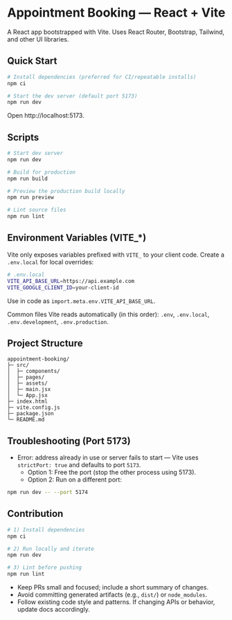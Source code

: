 # Appointment Booking — React + Vite

A React app bootstrapped with Vite. Uses React Router, Bootstrap, Tailwind, and other UI libraries.

## Quick Start

```bash
# Install dependencies (preferred for CI/repeatable installs)
npm ci

# Start the dev server (default port 5173)
npm run dev
```

Open http://localhost:5173.

## Scripts

```bash
# Start dev server
npm run dev

# Build for production
npm run build

# Preview the production build locally
npm run preview

# Lint source files
npm run lint
```

## Environment Variables (VITE_*)

Vite only exposes variables prefixed with `VITE_` to your client code. Create a `.env.local` for local overrides:

```bash
# .env.local
VITE_API_BASE_URL=https://api.example.com
VITE_GOOGLE_CLIENT_ID=your-client-id
```

Use in code as `import.meta.env.VITE_API_BASE_URL`.

Common files Vite reads automatically (in this order): `.env`, `.env.local`, `.env.development`, `.env.production`.

## Project Structure

```
appointment-booking/
├─ src/
│  ├─ components/
│  ├─ pages/
│  ├─ assets/
│  ├─ main.jsx
│  └─ App.jsx
├─ index.html
├─ vite.config.js
├─ package.json
└─ README.md
```

## Troubleshooting (Port 5173)

- Error: address already in use or server fails to start — Vite uses `strictPort: true` and defaults to port `5173`.
  - Option 1: Free the port (stop the other process using 5173).
  - Option 2: Run on a different port:

```bash
npm run dev -- --port 5174
```

## Contribution

```bash
# 1) Install dependencies
npm ci

# 2) Run locally and iterate
npm run dev

# 3) Lint before pushing
npm run lint
```

- Keep PRs small and focused; include a short summary of changes.
- Avoid committing generated artifacts (e.g., `dist/`) or `node_modules`.
- Follow existing code style and patterns. If changing APIs or behavior, update docs accordingly.

